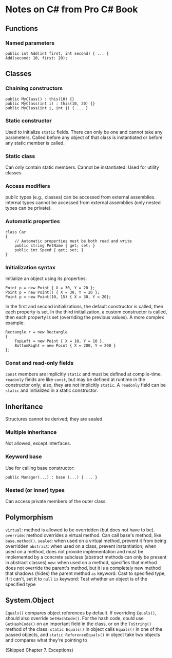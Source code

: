 # Notes on C# from Pro C# Book

## Functions

### Named parameters

    public int Add(int first, int second) { ... }
    Add(second: 10, first: 20);

## Classes

### Chaining constructors

    public MyClass() : this(10) {}
    public MyClass(int i) : this(10, 20) {}
    public MyClass(int i, int j) { ... }

### Static constructor

Used to initialize `static` fields.
There can only be one and cannot take any parameters.
Called before any object of that class is instantiated
or before any static member is called.

### Static class

Can only contain static members.
Cannot be instantiated.
Used for utility classes.

### Access modifiers

public types (e.g., classes) can be accessed from external assemblies.
internal types cannot be accessed from external assemblies
  (only nested types can be private).

### Automatic properties

    class Car
    {
        // Automatic properties must be both read and write
        public string PetName { get; set; }
        public int Speed { get; set; }
    }

### Initialization syntax

Initialize an object using its properties:

    Point p = new Point { X = 30, Y = 20 };
    Point p = new Point() { X = 30, Y = 20 };
    Point p = new Point(10, 15) { X = 30, Y = 20};

In the first and second initializations, the default constructor is called,
then each property is set.
In the third initialization, a custom constructor is called,
then each property is set (overriding the previous values).
A more complex example:

    Rectangle r = new Rectangle
    {
        TopLeft = new Point { X = 10, Y = 10 },
        BottomRight = new Point { X = 200, Y = 200 }
    };

### Const and read-only fields

`const` members are implicitly `static` and must be defined at compile-time.
`readonly` fields are like `const`, but may be defined at runtime
  in the constructor only; also, they are not implicitly `static`.
A `readonly` field can be `static` and initialized in a static constructor.

## Inheritance

Structures cannot be derived; they are sealed.

### Multiple inheritance

Not allowed, except interfaces.

### Keyword base

Use for calling base constructor:

    public Manager(...) : base (...) { ... }

### Nested (or inner) types

Can access private members of the outer class.

## Polymorphism

`virtual`: method is allowed to be overridden (but does not have to be).
`override`: method overrides a virtual method.
Can call base's method, like `base.method()`.
`sealed`: when used on a virtual method, prevent it from being overridden
`abstract`: when used on a class, prevent instantiation;
    when used on a method, does not provide implementation
    and must be implemented by a concrete subclass
    (abstract methods can only be present in abstract classes)
`new`: when used on a method, specifies that method does not override
    the parent's method, but it is a completely new method that
    shadows (hides) the parent method
`as` keyword: Cast to specified type, if it can't, set it to `null`
`is` keyword: Test whether an object is of the specified type

## System.Object

`Equals()` compares object references by default.
If overriding `Equals()`, should also override `GetHashCode()`.
For the hash code, could use `GetHashCode()` on an important field
    in the class, or on the `ToString()` method of the class.
`static Equals()` in object calls `Equals()` in one of the passed objects,
    and `static ReferenceEquals()` in object
    take two objects and compares what they're pointing to

(Skipped Chapter 7. Exceptions)


